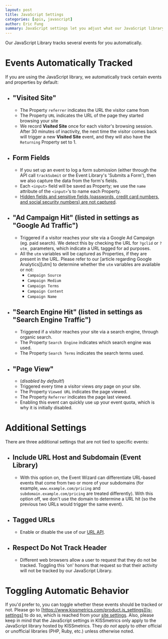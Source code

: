 ```yaml
---
layout: post
title: JavaScript Settings
categories: [apis, javascript]
author: Eric Fung
summary: JavaScript settings let you adjust what our JavaScript library can do automatically for you.
---
```

Our JavaScript Library tracks several events for you automatically. 

# Events Automatically Tracked

If you are using the JavaScript library, we automatically track certain events and properties by default:

* ## "Visited Site"
  * The Property `referrer` indicates the URL the visitor came from
  * The Property `URL` indicates the URL of the page they started browsing your site
  * We record **Visited Site** once for each visitor's browsing session. After 30 minutes of inactivity, the next time the visitor comes back will trigger a new **Visited Site** event, and they will also have the `Returning` Property set to 1.
* ## Form Fields
  * If you set up an event to log a form submission (either through the API call `trackSubmit` or the Event Library's 'Submits a Form'), then we also capture the data from the form's fields.
  * Each `<input>` field will be saved as Property; we use the `name` attribute of the `<input>`'s to name each Property.
  * [Hidden fields and sensitive fields (passwords, credit card numbers, and social security numbers) are not captured][fields-not-tracked].
* ## "Ad Campaign Hit" (listed in settings as "Google Ad Traffic")
  * Triggered if a visitor reaches your site via a Google Ad Campaign (eg. paid search). We detect this by checking the URL for `?gclid` or `?utm_` parameters, which indicate a URL tagged for ad purposes.
  * All the `utm` variables will be captured as Properties, if they are present in the URL. Please refer to our [article regarding Google Analytics][utm] to determine whether the `utm` variables are available or not:
    * `Campaign Source`
    * `Campaign Medium`
    * `Campaign Terms`
    * `Campaign Content`
    * `Campaign Name`
* ## "Search Engine Hit" (listed in settings as "Search Engine Traffic")
  * Triggered if a visitor reaches your site via a search engine, through organic search.
  * The Property `Search Engine` indicates which search engine was used.
  * The Property `Search Terms` indicates the search terms used.
* ## "Page View"
  * (*disabled by default!*)
  * Triggered every time a visitor views _any_ page on your site.
  * The Property `Viewed URL` indicates the page viewed.
  * The Property `Referrer` indicates the page last viewed.
  * Enabling this event can quickly use up your event quota, which is why it is initially disabled.

# Additional Settings

There are three additional settings that are not tied to specific events:

* ## Include URL Host and Subdomain (Event Library)
  * With this option on, the Event Wizard can differentiate URL-based events that come from two or more of your subdomains (for example, `www.example.com/pricing` and `subdomain.example.com/pricing` are treated differently). With this option off, we don't use the domain to determine a URL hit (so the previous two URLs would trigger the same event).
* ## Tagged URLs
  * Enable or disable the use of our [URL API][url].
* ## Respect Do Not Track Header
  * Different web browsers allow a user to request that they do not be tracked. Toggling this 'on' honors that request so that their activity will not be tracked by our JavaScript Library.

# Toggling Automatic Behavior

If you'd prefer to, you can toggle whether these events should be tracked or not. Please go to [https://www.kissmetrics.com/product.js_settings][js-settings] to do so, which is reached from your [site settings][settings]. Also, please keep in mind that the JavaScript settings in KISSmetrics only apply to the JavaScript library hosted by KISSmetrics. They *do not* apply to other official or unofficial libraries (PHP, Ruby, etc.) unless otherwise noted.

[settings]: https://www.kissmetrics.com/settings
[js-settings]: https://www.kissmetrics.com/product.js_settings
[url]: /apis/url
[privacy]: http://www.kissmetrics.com/user-privacy
[fields-not-tracked]: /apis/javascript/javascript-specific/protected-form-fields
